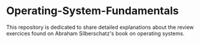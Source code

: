 # Operating-System-Fundamentals

This repository is dedicated to share detailed explanations about the review exercices found on Abraham Silberschatz's book on operating systems.
